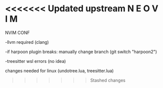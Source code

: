 <<<<<<< Updated upstream
N E O V I M 
=======
NVIM CONF

-llvm required (clang)

-if harpoon plugin breaks:
manually change branch (git switch "harpoon2")

-treesitter wsl errors (no idea)

changes needed for linux
(undotree.lua, treesitter.lua)
>>>>>>> Stashed changes
